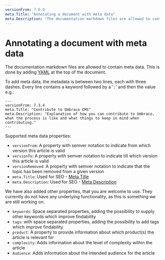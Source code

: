 ```yaml
---
versionFrom: 7.0.0
meta.Title: "Annotating a document with meta data"
meta.Description: "The documentation markdown files are allowed to contain meta data.  This is done by adding YAML at the top of the document."
---
```


# Annotating a document with meta data

The documentation markdown files are allowed to contain meta data.  This is done by adding [YAML](https://en.wikipedia.org/wiki/YAML) at the top of the document.

To add meta data, the metadata is between two lines, each with three dashes.  Every line contains a keyword followed by a '`:`' and then the value e.g.:

    ---
    versionFrom: 7.3.4
    meta.Title: "Contribute to Umbraco CMS"
    meta.Description: "Explanation of how you can contribute to Umbraco, what the process is like and what things to keep in mind when contributing."
    ---

Supported meta data properties:

- `versionFrom`: A property with semver notation to indicate from which version this article is valid
- `versionTo`: A property with semver notation to indicate till which version this article is valid
- `versionRemoved`: A property with semver notation to indicate that the topic has been removed from a given version
- `meta.Title`: Used for SEO - [Meta Title](https://moz.com/learn/seo/title-tag)
- `meta.Description`: Used for SEO - [Meta Description](https://moz.com/learn/seo/title-tag)

We have also added other properties, that you are welcome to use. They currently do not have any underlying functionality, as this is something we are still working on.

- `keywords`:  Space separated properties, adding the possibility to supply other keywords which improve findability
- `tags`: with space separated properties, adding the possibility to add tags which improve findability
- `product`: A property to provide information about which product(s) the article is relevant for
- `complexity`: Adds information about the level of complexity within the article
- `Audience`: Adds information about the intended audience for the article

